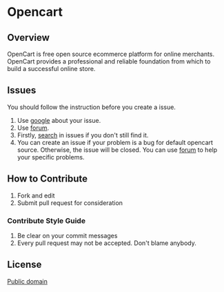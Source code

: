 # Opencart 

## Overview

OpenCart is free open source ecommerce platform for online merchants. OpenCart provides a professional and reliable foundation from which to build a successful online store.

## Issues
	
You should follow the instruction before you create a issue.
 
 1. Use [google](http://www.google.com) about your issue.
 2. Use [forum](http://forum.opencart.com/).
 3. Firstly, [search](https://github.com/opencart/opencart/issues/search?q=example) in issues if you don't still find it. 
 4. You can create an issue if your problem is a bug for default opencart source. Otherwise, the issue will be closed. You can use [forum](http://forum.opencart.com/) to help your specific problems.   

## How to Contribute

 1. Fork and edit
 2. Submit pull request for consideration

### Contribute Style Guide 

 1. Be clear on your commit messages 
 2. Every pull request may not be accepted. Don't blame anybody. 

## License

[Public domain](https://github.com/opencart/opencart/blob/master/license.txt)

